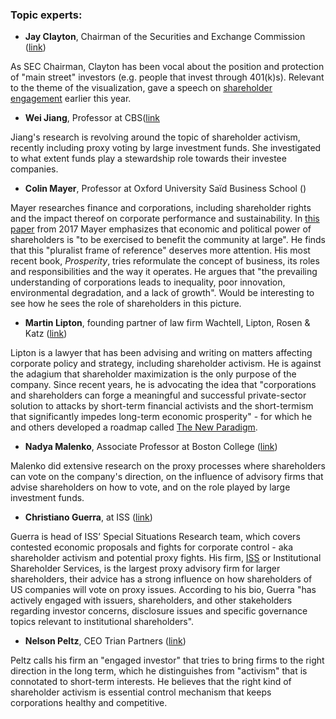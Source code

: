 ### Topic experts:

- **Jay Clayton**, Chairman of the Securities and Exchange Commission ([link](https://www.sec.gov/biography/jay-clayton))

As SEC Chairman, Clayton has been vocal about the position and protection of "main street" investors (e.g. people that invest through 401(k)s). Relevant to the theme of the visualization, gave a speech on [shareholder engagement](https://www.sec.gov/news/speech/clayton-2018-01-19) earlier this year.



- **Wei Jiang**, Professor at CBS([link](https://www8.gsb.columbia.edu/cbs-directory/detail/wj2006#research)

Jiang's research is revolving around the topic of shareholder activism, recently including proxy voting by large investment funds. She investigated to what extent funds play a stewardship role towards their investee companies.



- **Colin Mayer**, Professor at Oxford University Saïd Business School ([](https://www.sbs.ox.ac.uk/about-us/people/colin-mayer-cbe))

Mayer researches finance and corporations, including shareholder rights and the impact thereof on corporate performance and sustainability. In [this paper](http://eureka.sbs.ox.ac.uk/6308/) from 2017 Mayer emphasizes that economic and political power of shareholders is "to be exercised to benefit the community at large". He finds that this "pluralist frame of reference" deserves more attention. His most recent book, *Prosperity*, tries reformulate the concept of business, its roles and responsibilities and the way it operates. He argues that "the prevailing understanding of corporations leads to inequality, poor innovation, environmental degradation, and a lack of growth". Would be interesting to see how he sees the role of shareholders in this picture.



- **Martin Lipton**, founding partner of law firm Wachtell, Lipton, Rosen & Katz ([link](http://www.wlrk.com/MLipton/))

Lipton is a lawyer that has been advising and writing on matters affecting corporate policy and strategy, including shareholder activism. He is against the adagium that shareholder maximization is the only purpose of the company. Since recent years, he is advocating the idea that "corporations and shareholders can forge a meaningful and successful private-sector solution to attacks by short-term financial activists and the short-termism that significantly impedes long-term economic prosperity" - for which he and others developed a roadmap called [The New Paradigm](https://corpgov.law.harvard.edu/2019/02/11/its-time-to-adopt-the-new-paradigm/).



- **Nadya Malenko**, Associate Professor at Boston College ([link](https://www2.bc.edu/nadya-malenko/))

Malenko did extensive research on the proxy processes where shareholders can vote on the company's direction, on the influence of advisory firms that advise shareholders on how to vote, and on the role played by large investment funds.



- **Christiano Guerra**, at ISS ([link](https://www.issgovernance.com/policy-gateway/cristiano-guerra/))

Guerra is head of ISS’ Special Situations Research team, which covers contested economic proposals and fights for corporate control - aka shareholder activism and potential proxy fights. His firm, [ISS](https://en.wikipedia.org/wiki/Institutional_Shareholder_Services) or Institutional Shareholder Services, is the largest proxy advisory firm for larger shareholders, their advice has a strong influence on how shareholders of US companies will vote on proxy issues. According to his bio, Guerra "has actively engaged with issuers, shareholders, and other stakeholders regarding investor concerns, disclosure issues and specific governance topics relevant to institutional shareholders".



- **Nelson Peltz**, CEO Trian Partners ([link](https://trianpartners.com/people/nelson-peltz/))

Peltz calls his firm an "engaged investor" that tries to bring firms to the right direction in the long term, which he distinguishes from "activism" that is connotated to short-term interests. He believes that the right kind of shareholder activism is essential control mechanism that keeps corporations healthy and competitive.
